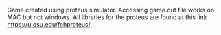 Game created using proteus simulator. Accessing game.out file works on MAC but not windows. 
All libraries for the proteus are found at this link https://u.osu.edu/fehproteus/.
